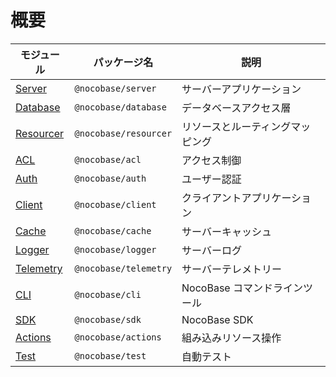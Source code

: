 # 概要

| モジュール                                                                                                    | パッケージ名              | 説明                |
|-------------------------------------------------------------------------------------------------------| --------------------- | ------------------- |
| [Server](/api/server/application)                                                                     | `@nocobase/server`    | サーバーアプリケーション          |
| [Database](/api/database)                                                                             | `@nocobase/database`  | データベースアクセス層        |
| [Resourcer](/api/resourcer/resource-manager)                                                          | `@nocobase/resourcer` | リソースとルーティングマッピング      |
| [ACL](/api/acl/acl)                                                                                   | `@nocobase/acl`       | アクセス制御            |
| [Auth](/api/auth/auth-manager)                                                                        | `@nocobase/auth`      | ユーザー認証            |
| <a href="https://client.docs-jp.nocobase.com/core/application/application" target="_blank">Client</a> | `@nocobase/client`    | クライアントアプリケーション          |
| [Cache](/api/cache/cache-manager)                                                                     | `@nocobase/cache`     | サーバーキャッシュ          |
| [Logger](/api/logger)                                                                                 | `@nocobase/logger`    | サーバーログ          |
| [Telemetry](/api/telemetry/telemetry)                                                                 | `@nocobase/telemetry` | サーバーテレメトリー          |
| [CLI](/api/cli)                                                                                       | `@nocobase/cli`       | NocoBase コマンドラインツール |
| [SDK](/api/sdk)                                                                                       | `@nocobase/sdk`       | NocoBase SDK        |
| [Actions](/api/actions)                                                                               | `@nocobase/actions`   | 組み込みリソース操作    |
| [Test](/api/test/server)                                                                              | `@nocobase/test`      | 自動テスト          |